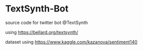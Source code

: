 # TextSynth-Bot

source code for twitter bot @TextSynth

using https://bellard.org/textsynth/

dataset using https://www.kaggle.com/kazanova/sentiment140